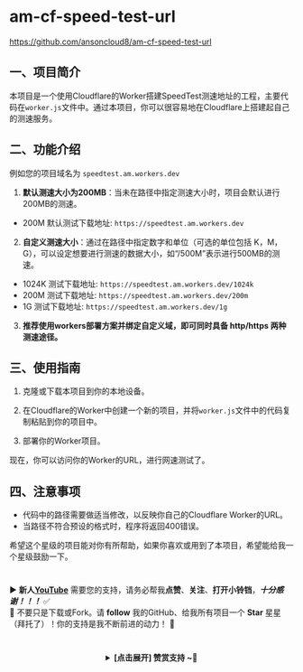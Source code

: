 # am-cf-speed-test-url
https://github.com/ansoncloud8/am-cf-speed-test-url
## 一、项目简介

本项目是一个使用Cloudflare的Worker搭建SpeedTest测速地址的工程，主要代码在`worker.js`文件中。通过本项目，你可以很容易地在Cloudflare上搭建起自己的测速服务。

## 二、功能介绍

例如您的项目域名为 `speedtest.am.workers.dev`

1. **默认测速大小为200MB**：当未在路径中指定测速大小时，项目会默认进行200MB的测速。

- 200M   默认测试下载地址: `https://speedtest.am.workers.dev`
 

2. **自定义测速大小**：通过在路径中指定数字和单位（可选的单位包括 K，M，G），可以设定想要进行测速的数据大小，如“/500M”表示进行500MB的测速。

- 1024K  测试下载地址: `https://speedtest.am.workers.dev/1024k`
- 200M   测试下载地址: `https://speedtest.am.workers.dev/200m`
- 1G     测试下载地址: `https://speedtest.am.workers.dev/1g`

3. **推荐使用workers部署方案并绑定自定义域，即可同时具备 http/https 两种测速途径。**

## 三、使用指南

1. 克隆或下载本项目到你的本地设备。

2. 在Cloudflare的Worker中创建一个新的项目，并将`worker.js`文件中的代码复制粘贴到你的项目中。

3. 部署你的Worker项目。

现在，你可以访问你的Worker的URL，进行网速测试了。

## 四、注意事项

- 代码中的路径需要做适当修改，以反映你自己的Cloudflare Worker的URL。
- 当路径不符合预设的格式时，程序将返回400错误。

希望这个星级的项目能对你有所帮助，如果你喜欢或用到了本项目，希望能给我一个星级鼓励一下。

 #
▶️ **新人[YouTube](https://youtube.com/@AM_CLUB)** 需要您的支持，请务必帮我**点赞**、**关注**、**打开小铃铛**，***十分感谢！！！*** ✅
</br>🎁 不要只是下载或Fork。请 **follow** 我的GitHub、给我所有项目一个 **Star** 星星（拜托了）！你的支持是我不断前进的动力！ 💖
  
 # 
<center><details><summary><strong> [点击展开] 赞赏支持 ~🧧</strong></summary>
*我非常感谢您的赞赏和支持，它们将极大地激励我继续创新，持续产生有价值的工作。*
  
- **USDT-TRC20:** `TWTxUyay6QJN3K4fs4kvJTT8Zfa2mWTwDD`
  
</details></center>


